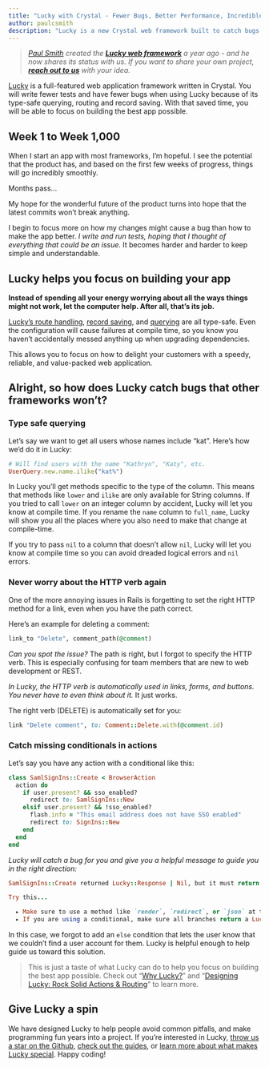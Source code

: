```yaml
---
title: "Lucky with Crystal - Fewer Bugs, Better Performance, Incredible Productivity"
author: paulcsmith
description: "Lucky is a new Crystal web framework built to catch bugs at compile time, return responses incredibly quickly, and help you write maintainable code."
---
```


> _[Paul Smith](https://github.com/paulcsmith) created the [**Lucky web framework**](https://luckyframework.org/) a year ago - and he now shares its status with us. If you want to share your own project, [**reach out to us**](http://twitter.com/intent/tweet?text=@CrystalLanguage%20I%20want%20to%20write%20about...) with your idea._

[Lucky](https://luckyframework.org) is a full-featured web application framework written in Crystal. You will write fewer tests and have fewer bugs when using Lucky because of its type-safe querying, routing and record saving. With that saved time, you will be able to focus on building the best app possible.

## Week 1 to Week 1,000

When I start an app with most frameworks, I’m hopeful. I see the potential that the product has, and based on the first few weeks of progress, things will go incredibly smoothly.

Months pass...

My hope for the wonderful future of the product turns into hope that the latest commits won’t break anything.

I begin to focus more on how my changes might cause a bug than how to make the app better. *I write and run tests, hoping that I thought of everything that could be an issue.* It  becomes harder and harder to keep simple and understandable.

## Lucky helps you focus on building your app

**Instead of spending all your energy worrying about all the ways things might not work, let the computer help. After all, that’s its job.**

[Lucky’s route handling](https://robots.thoughtbot.com/designing-lucky-actions-routing), [record saving](https://luckyframework.org/guides/saving-with-forms/), and [querying](https://luckyframework.org/guides/querying-the-database/) are all type-safe. Even the configuration will cause failures at compile time, so you know you haven’t accidentally messed anything up when upgrading dependencies.

This  allows you to focus on how to delight your customers with a speedy, reliable, and value-packed web application.

## Alright, so how does Lucky catch bugs that other frameworks won’t?

### Type safe querying

Let’s say we want to get all users whose names include “kat”. Here’s how we’d do it in Lucky:

```ruby
# Will find users with the name "Kathryn", "Katy", etc.
UserQuery.new.name.ilike("kat%")
```

In Lucky you’ll get methods specific to the type of the column. This means that methods like  `lower` and `ilike` are only available for String columns. If you tried to call `lower` on an integer column by accident, Lucky will let you know at compile time. If you rename the `name` column to `full_name`, Lucky will show you all the places where you also need to make that change at compile-time.

If you try to pass `nil` to a column that doesn’t allow `nil`, Lucky will let you know at compile time so you can avoid dreaded logical errors and `nil` errors.

### Never worry about the HTTP verb again

One of the more annoying issues in Rails is forgetting to set the right HTTP method for a link, even when you have the path correct.

Here’s an example for deleting a comment:

```ruby
link_to "Delete", comment_path(@comment)
```

*Can you spot the issue?* The path is right, but I forgot to specify the HTTP verb. This is especially confusing for team members that are new to web development or REST.

*In Lucky, the HTTP verb is automatically used in links, forms, and buttons. You never have to even think about it.* It just works.

The right verb (DELETE) is automatically set for you:

```ruby
link "Delete comment", to: Comment::Delete.with(@comment.id)
```

### Catch missing conditionals in actions

Let’s say you have any action with a conditional like this:

```ruby
class SamlSignIns::Create < BrowserAction
  action do
    if user.present? && sso_enabled?
      redirect to: SamlSignIns::New
    elsif user.present? && !sso_enabled?
      flash.info = "This email address does not have SSO enabled"
      redirect to: SignIns::New
    end
  end
end
```

*Lucky will catch a bug for you and give you a helpful message to guide you in the right direction:*

```ruby
SamlSignIns::Create returned Lucky::Response | Nil, but it must return a Lucky::Response.

Try this...

  ▸ Make sure to use a method like `render`, `redirect`, or `json` at the end of your action.
  ▸ If you are using a conditional, make sure all branches return a Lucky::Response.
```

In this case, we forgot to add an `else` condition that lets the user know that we couldn’t find a user account for them. Lucky is helpful enough to help guide us toward this solution.

> This is just a taste of what Lucky can do to help you focus on building the best app possible. Check out “[Why Lucky?](https://luckyframework.org/why-lucky)” and “[Designing Lucky: Rock Solid Actions & Routing](https://robots.thoughtbot.com/designing-lucky-actions-routing)” to learn more.


## Give Lucky a spin

We have designed Lucky to help people avoid common pitfalls, and make programming fun years into a project. If you’re interested in Lucky, [throw us a star on the Github](https://github.com/luckyframework/lucky), [check out the guides](https://luckyframework.org/guides/), or [learn more about what makes Lucky special](https://luckyframework.org/why-lucky/). Happy coding!
